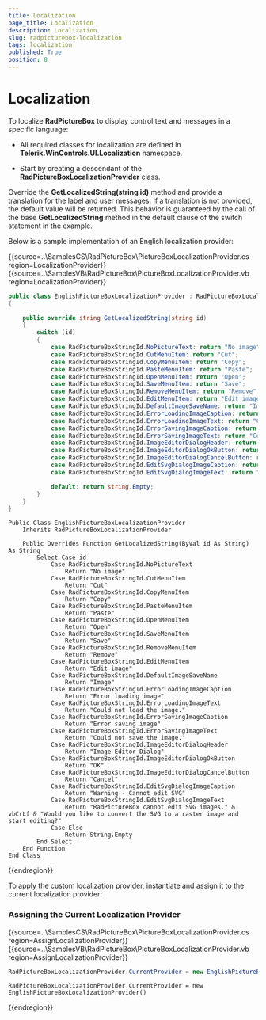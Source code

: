 ```yaml
---
title: Localization
page_title: Localization
description: Localization
slug: radpicturebox-localization
tags: localization
published: True
position: 8
---
```


# Localization

To localize **RadPictureBox** to display control text and messages in a specific language:

* All required classes for localization are defined in **Telerik.WinControls.UI.Localization** namespace.

* Start by creating a descendant of the **RadPictureBoxLocalizationProvider** class.

Override the **GetLocalizedString(string id)** method and provide a translation for the label and user messages. If a translation is not provided, the default value will be returned. This behavior is guaranteed by the call of the base **GetLocalizedString** method in the default clause of the switch statement in the example.

Below is a sample implementation of an English localization provider:

{{source=..\SamplesCS\RadPictureBox\PictureBoxLocalizationProvider.cs region=LocalizationProvider}} 
{{source=..\SamplesVB\RadPictureBox\PictureBoxLocalizationProvider.vb region=LocalizationProvider}} 
````C#
public class EnglishPictureBoxLocalizationProvider : RadPictureBoxLocalizationProvider
{

    public override string GetLocalizedString(string id)
    {
        switch (id)
        {
            case RadPictureBoxStringId.NoPictureText: return "No image";
            case RadPictureBoxStringId.CutMenuItem: return "Cut";
            case RadPictureBoxStringId.CopyMenuItem: return "Copy";
            case RadPictureBoxStringId.PasteMenuItem: return "Paste";
            case RadPictureBoxStringId.OpenMenuItem: return "Open";
            case RadPictureBoxStringId.SaveMenuItem: return "Save";
            case RadPictureBoxStringId.RemoveMenuItem: return "Remove";
            case RadPictureBoxStringId.EditMenuItem: return "Edit image";
            case RadPictureBoxStringId.DefaultImageSaveName: return "Image";
            case RadPictureBoxStringId.ErrorLoadingImageCaption: return "Error loading image";
            case RadPictureBoxStringId.ErrorLoadingImageText: return "Could not load the image.";
            case RadPictureBoxStringId.ErrorSavingImageCaption: return "Error saving image";
            case RadPictureBoxStringId.ErrorSavingImageText: return "Could not save the image.";
            case RadPictureBoxStringId.ImageEditorDialogHeader: return "Image Editor Dialog";
            case RadPictureBoxStringId.ImageEditorDialogOkButton: return "OK";
            case RadPictureBoxStringId.ImageEditorDialogCancelButton: return "Cancel";
            case RadPictureBoxStringId.EditSvgDialogImageCaption: return "Warning - Cannot edit SVG";
            case RadPictureBoxStringId.EditSvgDialogImageText: return "RadPictureBox cannot edit SVG images.\r\nWould you like to convert the SVG to a raster image and start editing?";

            default: return string.Empty;
        }
    }
}

````
````VB.NET
Public Class EnglishPictureBoxLocalizationProvider
    Inherits RadPictureBoxLocalizationProvider

    Public Overrides Function GetLocalizedString(ByVal id As String) As String
        Select Case id
            Case RadPictureBoxStringId.NoPictureText
                Return "No image"
            Case RadPictureBoxStringId.CutMenuItem
                Return "Cut"
            Case RadPictureBoxStringId.CopyMenuItem
                Return "Copy"
            Case RadPictureBoxStringId.PasteMenuItem
                Return "Paste"
            Case RadPictureBoxStringId.OpenMenuItem
                Return "Open"
            Case RadPictureBoxStringId.SaveMenuItem
                Return "Save"
            Case RadPictureBoxStringId.RemoveMenuItem
                Return "Remove"
            Case RadPictureBoxStringId.EditMenuItem
                Return "Edit image"
            Case RadPictureBoxStringId.DefaultImageSaveName
                Return "Image"
            Case RadPictureBoxStringId.ErrorLoadingImageCaption
                Return "Error loading image"
            Case RadPictureBoxStringId.ErrorLoadingImageText
                Return "Could not load the image."
            Case RadPictureBoxStringId.ErrorSavingImageCaption
                Return "Error saving image"
            Case RadPictureBoxStringId.ErrorSavingImageText
                Return "Could not save the image."
            Case RadPictureBoxStringId.ImageEditorDialogHeader
                Return "Image Editor Dialog"
            Case RadPictureBoxStringId.ImageEditorDialogOkButton
                Return "OK"
            Case RadPictureBoxStringId.ImageEditorDialogCancelButton
                Return "Cancel"
            Case RadPictureBoxStringId.EditSvgDialogImageCaption
                Return "Warning - Cannot edit SVG"
            Case RadPictureBoxStringId.EditSvgDialogImageText
                Return "RadPictureBox cannot edit SVG images." & vbCrLf & "Would you like to convert the SVG to a raster image and start editing?"
            Case Else
                Return String.Empty
        End Select
    End Function
End Class

````

{{endregion}}

To apply the custom localization provider, instantiate and assign it to the current localization provider:
### Assigning the Current Localization Provider

{{source=..\SamplesCS\RadPictureBox\PictureBoxLocalizationProvider.cs region=AssignLocalizationProvider}} 
{{source=..\SamplesVB\RadPictureBox\PictureBoxLocalizationProvider.vb region=AssignLocalizationProvider}} 
````C#
RadPictureBoxLocalizationProvider.CurrentProvider = new EnglishPictureBoxLocalizationProvider();

````
````VB.NET
RadPictureBoxLocalizationProvider.CurrentProvider = new EnglishPictureBoxLocalizationProvider()

````

{{endregion}}

